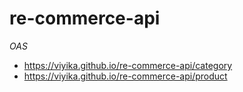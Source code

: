 # re-commerce-api

*OAS* 

- https://viyika.github.io/re-commerce-api/category
- https://viyika.github.io/re-commerce-api/product
